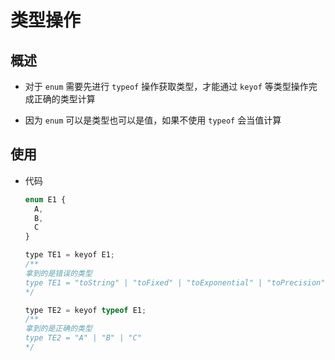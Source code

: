 # 类型操作

## 概述

+ 对于 `enum` 需要先进行 `typeof` 操作获取类型，才能通过 `keyof` 等类型操作完成正确的类型计算

+ 因为 `enum` 可以是类型也可以是值，如果不使用  `typeof` 会当值计算

## 使用

+ 代码

  ```js
  enum E1 {
    A,
    B,
    C
  }

  type TE1 = keyof E1;
  /**
  拿到的是错误的类型
  type TE1 = "toString" | "toFixed" | "toExponential" | "toPrecision" | "valueOf" | "toLocaleString"
  */

  type TE2 = keyof typeof E1;
  /**
  拿到的是正确的类型
  type TE2 = "A" | "B" | "C"
  */
  ```
